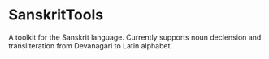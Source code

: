 # SanskritTools
A toolkit for the Sanskrit language. Currently supports noun declension and
transliteration from Devanagari to Latin alphabet.
